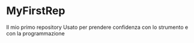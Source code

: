 # MyFirstRep
Il mio primo repository
Usato per prendere confidenza con lo strumento e con la programmazione
